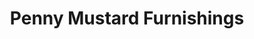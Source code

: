 ---
title: "Penny Mustard Furnishings"
url: /vernon-hills/penny-mustard-furnishings/
shop: furniture
---